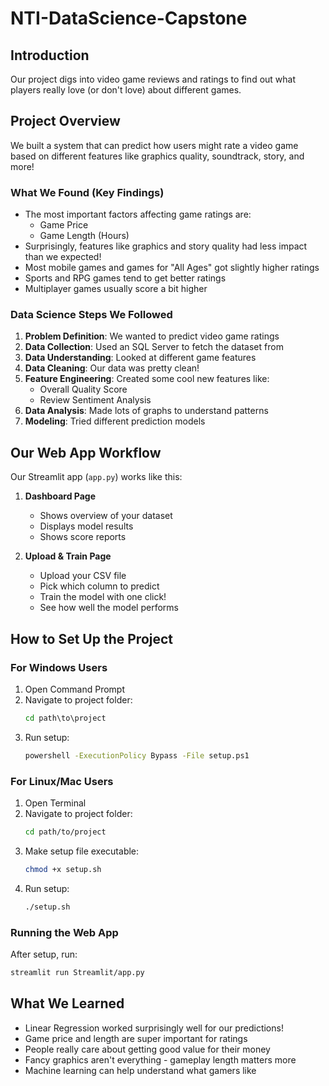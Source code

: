 # NTI-DataScience-Capstone

## Introduction
Our project digs into video game reviews and ratings to find out what players really love (or don't love) about different games.

## Project Overview
We built a system that can predict how users might rate a video game based on different features like graphics quality, soundtrack, story, and more!

### What We Found (Key Findings)
- The most important factors affecting game ratings are:
  - Game Price
  - Game Length (Hours)
- Surprisingly, features like graphics and story quality had less impact than we expected!
- Most mobile games and games for "All Ages" got slightly higher ratings
- Sports and RPG games tend to get better ratings
- Multiplayer games usually score a bit higher

### Data Science Steps We Followed
1. **Problem Definition**: We wanted to predict video game ratings
2. **Data Collection**: Used an SQL Server to fetch the dataset from
3. **Data Understanding**: Looked at different game features
4. **Data Cleaning**: Our data was pretty clean!
5. **Feature Engineering**: Created some cool new features like:
   - Overall Quality Score
   - Review Sentiment Analysis
6. **Data Analysis**: Made lots of graphs to understand patterns
7. **Modeling**: Tried different prediction models

## Our Web App Workflow
Our Streamlit app (`app.py`) works like this:
1. **Dashboard Page**
   - Shows overview of your dataset
   - Displays model results
   - Shows score reports

2. **Upload & Train Page**
   - Upload your CSV file
   - Pick which column to predict
   - Train the model with one click!
   - See how well the model performs

## How to Set Up the Project

### For Windows Users
1. Open Command Prompt
2. Navigate to project folder:
   ```cmd
   cd path\to\project
   ```
3. Run setup:
   ```cmd
   powershell -ExecutionPolicy Bypass -File setup.ps1
   ```

### For Linux/Mac Users
1. Open Terminal
2. Navigate to project folder:
   ```bash
   cd path/to/project
   ```
3. Make setup file executable:
   ```bash
   chmod +x setup.sh
   ```
4. Run setup:
   ```bash
   ./setup.sh
   ```

### Running the Web App
After setup, run:
```bash
streamlit run Streamlit/app.py
```

## What We Learned
- Linear Regression worked surprisingly well for our predictions!
- Game price and length are super important for ratings
- People really care about getting good value for their money
- Fancy graphics aren't everything - gameplay length matters more
- Machine learning can help understand what gamers like